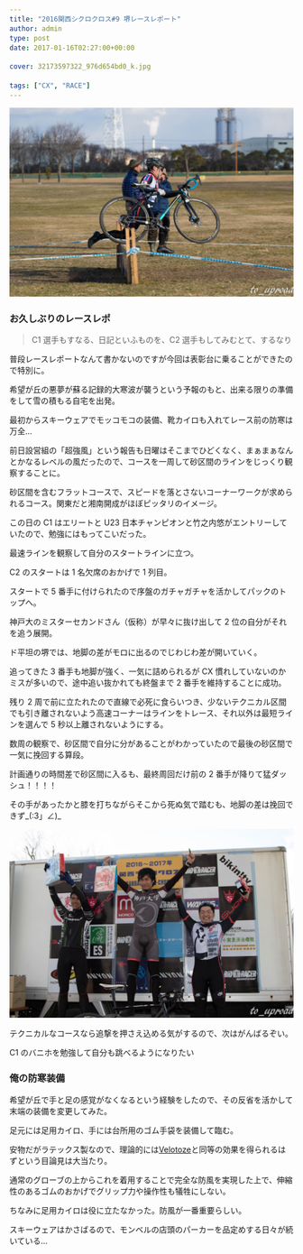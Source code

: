 ```yaml
---
title: "2016関西シクロクロス#9 堺レースレポート"
author: admin
type: post
date: 2017-01-16T02:27:00+00:00

cover: 32173597322_976d654bd0_k.jpg

tags: ["CX", "RACE"]
---
```


![image](./32173597322_976d654bd0_k.jpg)

### お久しぶりのレースレポ

> C1 選手もすなる、日記といふものを、C2 選手もしてみむとて、するなり

普段レースレポートなんて書かないのですが今回は表彰台に乗ることができたので特別に。

希望が丘の悪夢が蘇る記録的大寒波が襲うという予報のもと、出来る限りの準備をして雪の積もる自宅を出発。

最初からスキーウェアでモッコモコの装備、靴カイロも入れてレース前の防寒は万全…

前日設営組の「超強風」という報告も日曜はそこまでひどくなく、まぁまぁなんとかなるレベルの風だったので、コースを一周して砂区間のラインをじっくり観察することに。

砂区間を含むフラットコースで、スピードを落とさないコーナーワークが求められるコース。関東だと湘南開成がほぼピッタリのイメージ。

この日の C1 はエリートと U23 日本チャンピオンと竹之内悠がエントリーしていたので、勉強にはもってこいだった。

最速ラインを観察して自分のスタートラインに立つ。

C2 のスタートは 1 名欠席のおかげで 1 列目。

スタートで 5 番手に付けられたので序盤のガチャガチャを活かしてパックのトップへ。

神戸大のミスターセカンドさん（仮称）が早々に抜け出して 2 位の自分がそれを追う展開。

ド平坦の堺では、地脚の差がモロに出るのでじわじわ差が開いていく。

追ってきた 3 番手も地脚が強く、一気に詰められるが CX 慣れしていないのかミスが多いので、途中追い抜かれても終盤まで 2 番手を維持することに成功。

残り 2 周で前に立たれたので直線で必死に食らいつき、少ないテクニカル区間でも引き離されないよう高速コーナーはラインをトレース、それ以外は最短ラインを選んで 5 秒以上離されないようにする。

数周の観察で、砂区間で自分に分があることがわかっていたので最後の砂区間で一気に挽回する算段。

計画通りの時間差で砂区間に入るも、最終周回だけ前の 2 番手が降りて猛ダッシュ！！！！

その手があったかと膝を打ちながらそこから死ぬ気で踏むも、地脚の差は挽回できず\_(:3」∠)\_

![image](./31512745093_09d23d5e39_k.jpg)

テクニカルなコースなら追撃を押さえ込める気がするので、次はがんばるぞい。

C1 のバニホを勉強して自分も跳べるようになりたい

### 俺の防寒装備

希望が丘で手と足の感覚がなくなるという経験をしたので、その反省を活かして末端の装備を変更してみた。

足元には足用カイロ、手には台所用のゴム手袋を装備して臨む。

<LinkBox isAmazonLink url="https://www.amazon.co.jp/dp/B00BES4PV2/" />

安物だがラテックス製なので、理論的には<a href="http://amzn.to/2iD1DEr" target="_blank">Velotoze</a>と同等の効果を得られるはずという目論見は大当たり。

通常のグローブの上からこれを着用することで完全な防風を実現した上で、伸縮性のあるゴムのおかげでグリップ力や操作性も犠牲にしない。

ちなみに足用カイロは役に立たなかった。防風が一番重要らしい。

スキーウェアはかさばるので、モンベルの店頭のパーカーを品定めする日々が続いている…

<LinkBox isAmazonLink url="https://www.amazon.co.jp/dp/B013UM1XVE/" />
